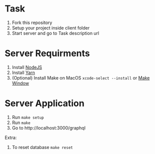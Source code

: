 # Task
1. Fork this repository
2. Setup your project inside client folder
3. Start server and go to Task description url

# Server Requirments
1. Install [NodeJS](https://nodejs.org/en/download/)
2. Install [Yarn](https://yarnpkg.com/getting-started/install)
3. (Optional) Install Make on MacOS `xcode-select --install` or [Make Window](http://gnuwin32.sourceforge.net/packages/make.htm)

# Server Application
1. Run `make setup`
2. Run `make`
3. Go to http://localhost:3000/graphql

Extra:
1. To reset database `make reset`